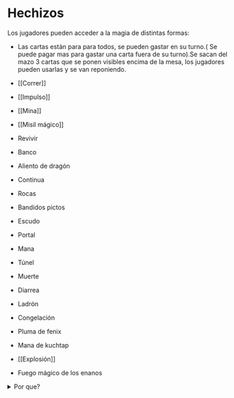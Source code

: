 # Hechizos



Los jugadores pueden acceder a la magia de distintas formas:

- Las cartas están para para todos, se pueden gastar en su turno.( Se puede pagar mas para gastar una carta fuera de su turno).Se sacan del mazo 3 cartas que se ponen visibles encima de la mesa, los jugadores pueden usarlas y se van reponiendo.

- [[Correr]]
- [[Impulso]]
- [[Mina]]
- [[Misil mágico]]
- Revivir
- Banco
- Aliento de dragón
- Continua 
- Rocas
- Bandidos pictos
- Escudo 
- Portal 
- Mana 
- Túnel 
- Muerte 
- Diarrea
- Ladrón
- Congelación
- Pluma de fenix
- Mana de kuchtap
- [[Explosión]]
- Fuego mágico de los enanos



<details>
<summary>Por que?</summary>
Los hechizos sirven para que el juego sea mas caotico.
Siempre puedes hacer los tuyos propios y ponerlos en github para toda la comunidad.
</details>